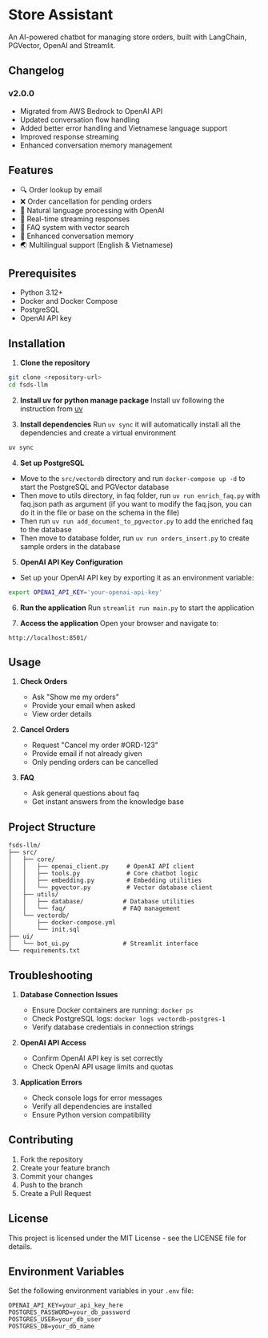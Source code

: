 # Store Assistant

An AI-powered chatbot for managing store orders, built with LangChain, PGVector, OpenAI and Streamlit.

## Changelog

### v2.0.0
- Migrated from AWS Bedrock to OpenAI API
- Updated conversation flow handling
- Added better error handling and Vietnamese language support
- Improved response streaming
- Enhanced conversation memory management

## Features

- 🔍 Order lookup by email
- ❌ Order cancellation for pending orders  
- 💬 Natural language processing with OpenAI
- 🔄 Real-time streaming responses
- 📝 FAQ system with vector search
- 💾 Enhanced conversation memory
- 🌏 Multilingual support (English & Vietnamese)

## Prerequisites

- Python 3.12+
- Docker and Docker Compose
- PostgreSQL 
- OpenAI API key

## Installation

1. **Clone the repository**
```bash
git clone <repository-url>
cd fsds-llm
```

2. **Install uv for python manage package**
Install uv following the instruction from [uv](https://docs.astral.sh/uv/getting-started/installation/)

3. **Install dependencies**
Run `uv sync` it will automatically install all the dependencies and create a virtual environment
```bash
uv sync
```

4. **Set up PostgreSQL**
- Move to the `src/vectordb` directory and run `docker-compose up -d` to start the PostgreSQL and PGVector database
- Then move to utils directory, in faq folder, run `uv run enrich_faq.py` with faq.json path as argument (if you want to modify the faq.json, you can do it in the file or base on the schema in the file)
- Then run `uv run add_document_to_pgvector.py` to add the enriched faq to the database
- Then move to database folder, run `uv run orders_insert.py` to create sample orders in the database

5. **OpenAI API Key Configuration**
- Set up your OpenAI API key by exporting it as an environment variable:
```bash
export OPENAI_API_KEY='your-openai-api-key'
```

6. **Run the application**
Run `streamlit run main.py` to start the application

7. **Access the application**
Open your browser and navigate to:
```
http://localhost:8501/
```

## Usage

1. **Check Orders**
   - Ask "Show me my orders"
   - Provide your email when asked
   - View order details

2. **Cancel Orders**
   - Request "Cancel my order #ORD-123"
   - Provide email if not already given
   - Only pending orders can be cancelled

3. **FAQ**
   - Ask general questions about faq
   - Get instant answers from the knowledge base

## Project Structure

```
fsds-llm/
├── src/
│   ├── core/
│   │   ├── openai_client.py     # OpenAI API client
│   │   ├── tools.py             # Core chatbot logic
│   │   ├── embedding.py         # Embedding utilities
│   │   └── pgvector.py          # Vector database client
│   ├── utils/
│   │   ├── database/           # Database utilities
│   │   └── faq/                # FAQ management
│   └── vectordb/
│       ├── docker-compose.yml
│       └── init.sql
├── ui/
│   └── bot_ui.py               # Streamlit interface
└── requirements.txt
```

## Troubleshooting

1. **Database Connection Issues**
   - Ensure Docker containers are running: `docker ps`
   - Check PostgreSQL logs: `docker logs vectordb-postgres-1`
   - Verify database credentials in connection strings

2. **OpenAI API Access**
   - Confirm OpenAI API key is set correctly
   - Check OpenAI API usage limits and quotas

3. **Application Errors**
   - Check console logs for error messages
   - Verify all dependencies are installed
   - Ensure Python version compatibility

## Contributing

1. Fork the repository
2. Create your feature branch
3. Commit your changes
4. Push to the branch
5. Create a Pull Request

## License

This project is licensed under the MIT License - see the LICENSE file for details.

## Environment Variables

Set the following environment variables in your `.env` file:

```
OPENAI_API_KEY=your_api_key_here
POSTGRES_PASSWORD=your_db_password
POSTGRES_USER=your_db_user
POSTGRES_DB=your_db_name
```
